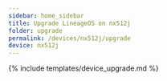 ```yaml
---
sidebar: home_sidebar
title: Upgrade LineageOS on nx512j
folder: upgrade
permalink: /devices/nx512j/upgrade
device: nx512j
---
```

{% include templates/device_upgrade.md %}
